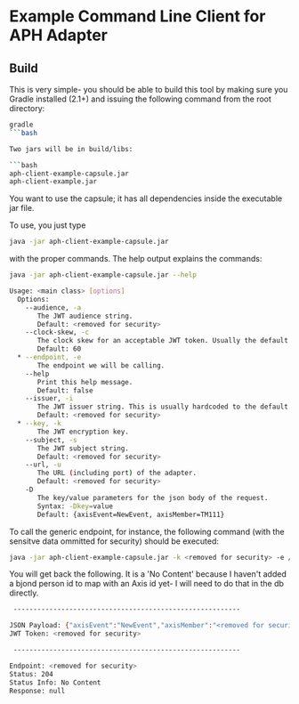 # Example Command Line Client for APH Adapter

## Build

This is very simple- you should be able to build this tool by making sure you Gradle installed (2.1+) and issuing the following command from the root directory:

```bash
gradle
```bash

Two jars will be in build/libs:

```bash
aph-client-example-capsule.jar	
aph-client-example.jar
```

You want to use the capsule; it has all dependencies inside the executable jar file.

To use, you just type

```bash
java -jar aph-client-example-capsule.jar
```

with the proper commands. The help output explains the commands:

```bash
java -jar aph-client-example-capsule.jar --help

Usage: <main class> [options]
  Options:
    --audience, -a
       The JWT audience string.
       Default: <removed for security>
    --clock-skew, -c
       The clock skew for an acceptable JWT token. Usually the default is fine.
       Default: 60
  * --endpoint, -e
       The endpoint we will be calling.
    --help
       Print this help message.
       Default: false
    --issuer, -i
       The JWT issuer string. This is usually hardcoded to the default value.
       Default: <removed for security>
  * --key, -k
       The JWT encryption key.
    --subject, -s
       The JWT subject string.
       Default: <removed for security>
    --url, -u
       The URL (including port) of the adapter.
       Default: <removed for security>
    -D
       The key/value parameters for the json body of the request.
       Syntax: -Dkey=value
       Default: {axisEvent=NewEvent, axisMember=TM111}
```

To call the generic endpoint, for instance, the following command (with the sensitve data ommitted for security) should be executed:

```bash
java -jar aph-client-example-capsule.jar -k <removed for security> -e /event/generic/<group id removed for security> -DaxisEvent=NewEvent -DaxisMember=<removed for security>
```

You will get back the following. It is a 'No Content' because I haven't added a bjond person id to map with an Axis id yet- I will need to do that in the db directly.

```bash
 ---------------------------------------------------------

JSON Payload: {"axisEvent":"NewEvent","axisMember":"<removed for security>"}
JWT Token: <removed for security>

 ---------------------------------------------------------

Endpoint: <removed for security>
Status: 204
Status Info: No Content
Response: null
```

